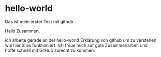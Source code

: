 # hello-world
Das ist mein erster Test mit github

Hallo Zusammen,

ich arbeite gerade an der hello-world Erklärung von github um zu verstehen wie hier alles funktioniert. Ich freue mich auf gute Zusammenarbeit und hoffe schnell mit GitHub zurecht zu kommen.
